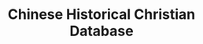 ---
objectid: '38'
title: Chinese Historical Christian Database
alternatetitle:
external_url: https://chcdatabase.com/#about
category: Digital Humanities Tools and Data Sets
institution:
description: The China Historical Christian Database (CHCD) quantifies and visualizes
  the place of Christianity in modern China (1550-1950). It provides users the tools
  to discover where every Christian church, school, hospital, orphanage, publishing
  house, and the like were located in China, and it documents who worked inside those
  buildings, both foreign and Chinese. Collectively, this information creates spatial
  maps and generates relational networks that reveal where, when, and how Western
  ideas, technologies, and practices entered China. Simultaneously, it uncovers how
  and through whom Chinese ideas, technologies, and practices were conveyed to the
  West.
layout: resource
---